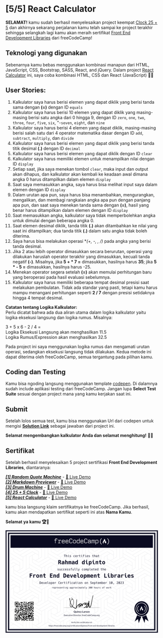 # [5/5] React Calculator

**SELAMAT!** kamu sudah berhasil menyelesaikan project keempat [Clock 25 + 5](https://github.com/dipintoo/freeCodeCamp_Clock-25-5) dan akhirnya sekarang perjalanan kamu telah sampai ke project terakhir sehingga selangkah lagi kamu akan meraih sertifikat [Front End Development Libraries](https://www.freecodecamp.org/learn/front-end-development-libraries/) dari freeCodeCamp!

## Teknologi yang digunakan

Sebenarnya kamu bebas menggunakan kombinasi manapun dari HTML, JavaScript, CSS, Bootstrap, SASS, React, and jQuery. Dalam project [React Calculator](https://www.freecodecamp.org/learn/front-end-development-libraries/front-end-development-libraries-projects/build-a-javascript-calculator) ini, saya coba kombinasi HTML, CSS dan React (JavaScript) 👍🏻

## User Stories:

1. Kalkulator saya harus berisi elemen yang dapat diklik yang berisi tanda sama dengan **(=)** dengan ID `equals`
2. Kalkulator saya harus berisi 10 elemen yang dapat diklik yang masing-masing berisi satu angka dari 0 hingga 9, dengan ID `zero`, `one`, `two`, `three`, `four`, `five`, `six`, "-`seven`, `eight`, dan `nine`
3. Kalkulator saya harus berisi 4 elemen yang dapat diklik, masing-masing berisi salah satu dari 4 operator matematika dasar dengan ID `add`, `subtract`, `multiply`, dan `divide`
4. Kalkulator saya harus berisi elemen yang dapat diklik yang berisi tanda titik desimal **(.)** dengan ID `decimal`
5. Kalkulator saya harus berisi elemen yang dapat diklik dengan ID `clear`
6. Kalkulator saya harus memiliki elemen untuk menampilkan nilai dengan ID `display`
7. Setiap saat, jika saya menekan tombol `clear`, maka input dan output akan dihapus, dan kalkulator akan kembali ke keadaan awal dimana angka 0 harus ditampilkan dalam elemen `display`
8. Saat saya memasukkan angka, saya harus bisa melihat input saya dalam elemen dengan ID `display`
9. Dalam urutan apa pun, saya harus bisa menambahkan, mengurangkan, mengalikan, dan membagi rangkaian angka apa pun dengan panjang apa pun, dan saat saya menekan tanda sama dengan **(=)**, hasil yang benar harus ditampilkan dalam elemen dengan ID `display`
10. Saat memasukkan angka, kalkulator saya tidak memperbolehkan angka untuk dimulai dengan beberapa angka 0.
11. Saat elemen desimal diklik, tanda titik **(.)** akan ditambahkan ke nilai yang saat ini ditampilkan; dua tanda titik **(.)** dalam satu angka tidak boleh diterima.
12. Saya harus bisa melakukan operasi **(+, -, *, /)** pada angka yang berisi tanda desimal.
13. Jika 2 atau lebih operator dimasukkan secara berurutan, operasi yang dilakukan haruslah operator terakhir yang dimasukkan, kecuali tanda negatif **(-)**. Misalnya, jika **5 + * 7 =** dimasukkan, hasilnya harus **35**; jika **5 * - 5 =** dimasukkan, hasilnya harus -25.
14. Menekan operator segera setelah **(=)** akan memulai perhitungan baru yang beroperasi pada hasil evaluasi sebelumnya.
15. Kalkulator saya harus memiliki beberapa tempat desimal presisi saat melakukan pembulatan. Tidak ada standar yang pasti, tetapi kamu harus mampu menangani perhitungan seperti **2 / 7** dengan presisi setidaknya hingga 4 tempat desimal.

**Catatan tentang Logika Kalkulator:**  
Perlu dicatat bahwa ada dua aliran utama dalam logika kalkulator yaitu logika eksekusi langsung dan logika rumus. Misalnya: 

3 + 5 x 6 - 2 / 4 =  
Logika Eksekusi Langsung akan menghasilkan 11.5  
Logika Rumus/Expression akan menghasilkan 32.5

Pada project ini saya menggunakan logika rumus dan mengamati urutan operasi, sedangkan eksekusi langsung tidak dilakukan. Kedua metode ini dapat diterima oleh freeCodeCamp, semua tergantung pada pilihan kamu.

## Coding dan Testing

Kamu bisa ngoding langsung menggunakan template [codepen](https://codepen.io/pen?template=MJjpwO). Di dalamnya sudah include aplikasi testing dari freeCodeCamp. Jangan lupa **Select Test Suite** sesuai dengan project mana yang kamu kerjakan saat ini. 

## Submit

Setelah lolos semua test, kamu bisa menggunakan Url dari codepen untuk mengisi [**Solution Link**](https://www.freecodecamp.org/learn/front-end-development-libraries/front-end-development-libraries-projects/build-a-javascript-calculator) sebagai jawaban dari project ini.

**Selamat mengembangkan kalkulator Anda dan selamat menghitung!** 🧮🎯

## Sertifikat

Setelah berhasil menyelesaikan 5 project sertifikasi **Front End Development Libraries**, diantaranya:

[***[1] Random Quote Machine***](https://github.com/dipintoo/freeCodeCamp_Random-Quote-Mechine) - [🔴 Live Demo](https://codepen.io/dipintoo/full/wvRzZXr)  
[***[2] Markdown Previewer***](https://github.com/dipintoo/freeCodeCamp_Markdown-Previewer) - [🔴 Live Demo](https://codepen.io/dipintoo/full/RwEojXz)  
[***[3] Drum Machine***](https://github.com/dipintoo/freeCodeCamp_Drum-Machine) - [🔴 Live Demo](https://codepen.io/dipintoo/full/qBLRBxx)  
[***[4] 25 + 5 Clock***](https://github.com/dipintoo/freeCodeCamp_Clock-25-5) - [🔴 Live Demo](https://codepen.io/dipintoo/full/WNLpwoX)  
[***[5] React Calculator***](https://github.com/dipintoo/freeCodeCamp_React-Calculator) - [🔴 Live Demo](https://codepen.io/dipintoo/full/WNLRyLa)

kamu bisa langsung klaim sertifikatnya ke freeCodeCamp. Jika berhasil, kamu akan mendapatkan sertifikat seperti ini atas **Nama Kamu**.

**Selamat ya kamu 🏆🏅**

![Sertifikat kamu](https://github.com/dipintoo/freeCodeCamp_React-Calculator/blob/main/Sertifikat.png)
